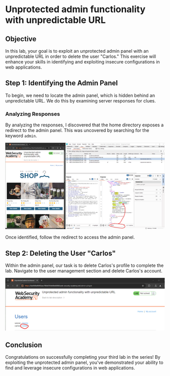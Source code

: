# Unprotected admin functionality with unpredictable URL

## Objective

In this lab, your goal is to exploit an unprotected admin panel with an unpredictable URL in order to delete the user "Carlos." This exercise will enhance your skills in identifying and exploiting insecure configurations in web applications.

## Step 1: Identifying the Admin Panel

To begin, we need to locate the admin panel, which is hidden behind an unpredictable URL. We do this by examining server responses for clues.

### Analyzing Responses

By analyzing the responses, I discovered that the home directory exposes a redirect to the admin panel. This was uncovered by searching for the keyword `admin`.

![Finding the Admin Panel](images/findingadminpanel.png)

Once identified, follow the redirect to access the admin panel.

## Step 2: Deleting the User "Carlos"

Within the admin panel, our task is to delete Carlos's profile to complete the lab. Navigate to the user management section and delete Carlos's account.

![Admin Panel - Delete Carlos](images/adminpanel.png)

## Conclusion

Congratulations on successfully completing your third lab in the series! By exploiting the unprotected admin panel, you’ve demonstrated your ability to find and leverage insecure configurations in web applications.
